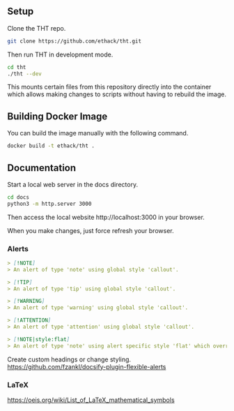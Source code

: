 ## Setup

Clone the THT repo.

```bash
git clone https://github.com/ethack/tht.git
```

Then run THT in development mode.

```bash
cd tht
./tht --dev
```

This mounts certain files from this repository directly into the container which allows making changes to scripts without having to rebuild the image.

## Building Docker Image

You can build the image manually with the following command.

```bash
docker build -t ethack/tht .
```

## Documentation

Start a local web server in the docs directory.

```bash
cd docs
python3 -m http.server 3000
```
Then access the local website http://localhost:3000 in your browser.

When you make changes, just force refresh your browser.

### Alerts

```markdown
> [!NOTE]
> An alert of type 'note' using global style 'callout'.

> [!TIP]
> An alert of type 'tip' using global style 'callout'.

> [!WARNING]
> An alert of type 'warning' using global style 'callout'.

> [!ATTENTION]
> An alert of type 'attention' using global style 'callout'.

> [!NOTE|style:flat]
> An alert of type 'note' using alert specific style 'flat' which overrides global style 'callout'.
```

Create custom headings or change styling.
https://github.com/fzankl/docsify-plugin-flexible-alerts

### LaTeX

https://oeis.org/wiki/List_of_LaTeX_mathematical_symbols